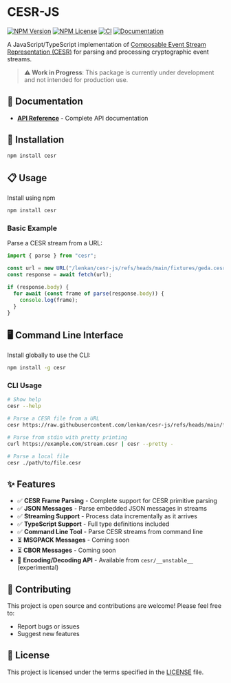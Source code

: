 # CESR-JS

[![NPM Version](https://img.shields.io/npm/v/cesr.svg?style=flat)](https://www.npmjs.com/package/cesr)
[![NPM License](https://img.shields.io/npm/l/cesr.svg?style=flat)](https://github.com/lenkan/cesr-js/blob/main/LICENSE)
[![CI](https://github.com/lenkan/cesr-js/actions/workflows/ci.yaml/badge.svg)](https://github.com/lenkan/cesr-js/actions/workflows/ci.yaml)
[![Documentation](https://img.shields.io/badge/documentation-green)](https://lenkan.dev/cesr-js)

A JavaScript/TypeScript implementation of [Composable Event Stream Representation (CESR)](https://github.com/trustoverip/tswg-cesr-specification) for parsing and processing cryptographic event streams.

> **⚠️ Work in Progress**: This package is currently under development and not intended for production use.

## 📖 Documentation

- **[API Reference](https://lenkan.dev/cesr-js)** - Complete API documentation

## 🚀 Installation

```bash
npm install cesr
```

## 📋 Usage

Install using npm

```bash
npm install cesr
```

### Basic Example

Parse a CESR stream from a URL:

```typescript
import { parse } from "cesr";

const url = new URL("/lenkan/cesr-js/refs/heads/main/fixtures/geda.cesr", "https://raw.githubusercontent.com");
const response = await fetch(url);

if (response.body) {
  for await (const frame of parse(response.body)) {
    console.log(frame);
  }
}
```

## 🖥️ Command Line Interface

Install globally to use the CLI:

```bash
npm install -g cesr
```

### CLI Usage

```bash
# Show help
cesr --help

# Parse a CESR file from a URL
cesr https://raw.githubusercontent.com/lenkan/cesr-js/refs/heads/main/fixtures/geda.cesr

# Parse from stdin with pretty printing
curl https://example.com/stream.cesr | cesr --pretty -

# Parse a local file
cesr ./path/to/file.cesr
```

## ✨ Features

- ✅ **CESR Frame Parsing** - Complete support for CESR primitive parsing
- ✅ **JSON Messages** - Parse embedded JSON messages in streams
- ✅ **Streaming Support** - Process data incrementally as it arrives
- ✅ **TypeScript Support** - Full type definitions included
- ✅ **Command Line Tool** - Parse CESR streams from command line
- ⏳ **MSGPACK Messages** - Coming soon
- ⏳ **CBOR Messages** - Coming soon
- 🔧 **Encoding/Decoding API** - Available from `cesr/__unstable__` (experimental)

## 🤝 Contributing

This project is open source and contributions are welcome! Please feel free to:

- Report bugs or issues
- Suggest new features

## 📄 License

This project is licensed under the terms specified in the [LICENSE](./LICENSE) file.
